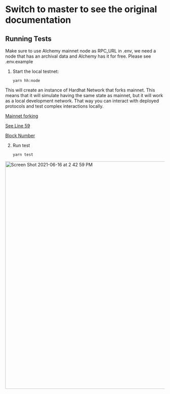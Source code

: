 # Switch to master to see the original documentation


## Running Tests
Make sure to use Alchemy mainnet node as RPC_URL in .env, we need a node that has an archival data and Alchemy has it for free. Please see .env.example

1. Start the local testnet:

   ```
   yarn hh:node
   ```

This will create an instance of Hardhat Network that forks mainnet. This means that it will simulate having the same state as mainnet, but it will work as a local development network. That way you can interact with deployed protocols and test complex interactions locally.

[Mainnet forking](https://hardhat.org/guides/mainnet-forking.html)

[See Line 59](https://github.com/HaloDAO/dfx-protocol-clone/blob/967ecd3ec8b1cd62ebfdb3e5a1542ebe861b5975/hardhat.config.ts#L59)

[Block Number](https://etherscan.io/block/12640151)

2. Run test

   ```
   yarn test
   ```
   
<img width="720" alt="Screen Shot 2021-06-16 at 2 42 59 PM" src="https://user-images.githubusercontent.com/81855319/122170446-27f78c00-ceb1-11eb-8bc7-670941dfca07.png">
